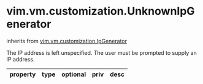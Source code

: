 vim.vm.customization.UnknownIpGenerator
=======================================
inherits from [vim.vm.customization.IpGenerator](docs/vim.vm.customization.IpGenerator.md)


The IP address is left unspecified. The user must be prompted to supply an IP   address.

| property | type | optional | priv | desc |
|:---------|:-----|:---------|:-----|:-----|


